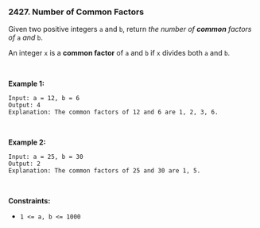 ### 2427. Number of Common Factors

Given two positive integers `a` and `b`, return *the number of **common** factors of* `a` *and* `b`.

An integer `x` is a **common factor** of `a` and `b` if `x` divides both `a` and `b`.

<br/> 

**Example 1:**

```
Input: a = 12, b = 6
Output: 4
Explanation: The common factors of 12 and 6 are 1, 2, 3, 6.
```

<br/>

**Example 2:**

```
Input: a = 25, b = 30
Output: 2
Explanation: The common factors of 25 and 30 are 1, 5.
```

 <br/>

**Constraints:**

- `1 <= a, b <= 1000`
